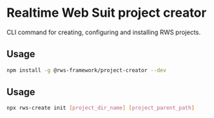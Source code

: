 # Realtime Web Suit project creator

CLI command for creating, configuring and installing RWS projects.

## Usage

```bash
npm install -g @rws-framework/project-creator --dev
```

## Usage

```bash
npx rws-create init [project_dir_name] [project_parent_path]
```

